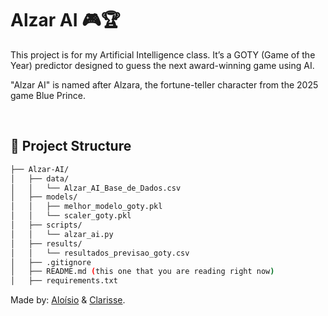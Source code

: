 # Alzar AI 🎮🏆
<p>This project is for my Artificial Intelligence class. It’s a GOTY (Game of the Year) predictor designed to guess the next award-winning game using AI.</p>
<p>"Alzar AI" is named after Alzara, the fortune-teller character from the 2025 game Blue Prince.</p>
<br>

## 📁 Project Structure
``` bash
├── Alzar-AI/
│   ├── data/
│   │   └── Alzar_AI_Base_de_Dados.csv
│   ├── models/
│   │   ├── melhor_modelo_goty.pkl
│   │   └── scaler_goty.pkl
│   ├── scripts/
│   │   └── alzar_ai.py
│   ├── results/
│   │   └── resultados_previsao_goty.csv
│   ├── .gitignore
│   ├── README.md (this one that you are reading right now)
│   ├── requirements.txt
```
<p>Made by: <a href="https://github.com/laosioor">Aloísio</a> & <a href="https://github.com/RezeScarlet">Clarisse</a>.</p>
